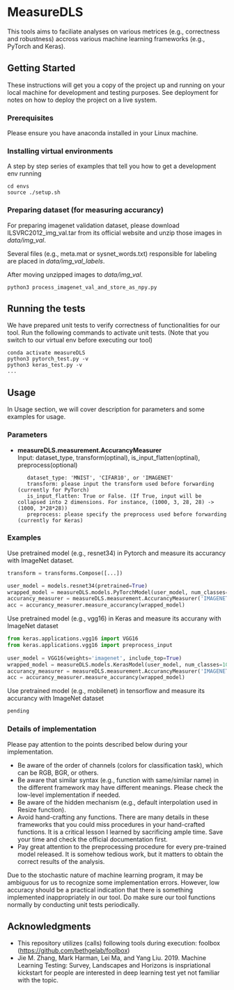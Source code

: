 # MeasureDLS

This tools aims to faciliate analyses on various metrices (e.g., correctness and robustness) accross various machine learning frameworks (e.g., PyTorch and Keras).

## Getting Started

These instructions will get you a copy of the project up and running on your local machine for development and testing purposes. See deployment for notes on how to deploy the project on a live system.

### Prerequisites

Please ensure you have anaconda installed in your Linux machine. 

### Installing virtual environments 

A step by step series of examples that tell you how to get a development env running

```
cd envs 
source ./setup.sh
```

### Preparing dataset (for measuring accurancy)

For preparing imagenet validation dataset, please download ILSVRC2012_img_val.tar from its official website and unzip those images in _data/img_val_. 

Several files (e.g., meta.mat or sysnet_words.txt) responsible for labeling are placed in _data/img_val_labels_. 

After moving unzipped images to _data/img_val_. 

```
python3 process_imagenet_val_and_store_as_npy.py
```

## Running the tests

We have prepared unit tests to verify correctness of functionalities for our tool. Run the following commands to activate unit tests. (Note that you switch to our virtual env before executing our tool)

```
conda activate measureDLS
python3 pytorch_test.py -v
python3 keras_test.py -v 
...
```

## Usage 

In Usage section, we will cover description for parameters and some examples for usage. 

### Parameters 

-  <b>measureDLS.measurement.AccurancyMeasurer</b>  
   Input: dataset_type, transform(optinal), is_input_flatten(optinal), preprocess(optional)
          
          dataset_type: 'MNIST', 'CIFAR10', or 'IMAGENET'
          transform: please input the transform used before forwarding (currently for PyTorch) 
          is_input_flatten: True or False. (If True, input will be collapsed into 2 dimensions. For instance, (1000, 3, 28, 28) -> (1000, 3*28*28))
          preprocess: please specify the preprocess used before forwarding (currently for Keras)

### Examples 

Use pretrained model (e.g., resnet34) in Pytorch and measure its accurancy with ImageNet dataset. 

``` python 
transform = transforms.Compose([...])

user_model = models.resnet34(pretrained=True)
wrapped_model = measureDLS.models.PyTorchModel(user_model, num_classes=1000)
accurancy_measurer = measureDLS.measurement.AccurancyMeasurer('IMAGENET', transform, is_input_flatten=False)
acc = accurancy_measurer.measure_accurancy(wrapped_model)
```

Use pretrained model (e.g., vgg16) in Keras and measure its accurany with ImageNet dataset
``` python 
from keras.applications.vgg16 import VGG16
from keras.applications.vgg16 import preprocess_input
        
user_model = VGG16(weights='imagenet', include_top=True)
wrapped_model = measureDLS.models.KerasModel(user_model, num_classes=1000)
accurancy_measurer = measureDLS.measurement.AccurancyMeasurer('IMAGENET', is_input_flatten=False, preprocess=preprocess_input)
acc = accurancy_measurer.measure_accurancy(wrapped_model)
```

Use pretrained model (e.g., mobilenet) in tensorflow and measure its accurancy with ImageNet dataset
``` python 
pending
```

### Details of implementation 

Please pay attention to the points described below during your implementation. 

- Be aware of the order of channels (colors for classification task), which can be RGB, BGR, or others. 
- Be aware that similar syntax (e.g., function with same/similar name) in the different framework may have different meanings. Please check the low-level implementation if needed. 
- Be aware of the hidden mechanism (e.g., default interpolation used in Resize function).
- Avoid hand-crafting any functions. There are many details in these frameworks that you could miss procedures in your hand-crafted functions. It is a critical lesson I learned by sacrificing ample time. Save your time and check the official documentation first. 
- Pay great attention to the preprocessing procedure for every pre-trained model released. It is somehow tedious work, but it matters to obtain the correct results of the analysis. 

Due to the stochastic nature of machine learning program, it may be ambiguous for us to recognize some implementation errors. However, low accuracy should be a practical indication that there is something implemented inappropriately in our tool. Do make sure our tool functions normally by conducting unit tests periodically. 

## Acknowledgments

* This repository utilizes (calls) following tools during execution: foolbox (https://github.com/bethgelab/foolbox)
* Jie M. Zhang, Mark Harman, Lei Ma, and Yang Liu. 2019. Machine Learning Testing: Survey, Landscapes and Horizons is inspriational kickstart for people are interested in deep learning test yet not familiar with the topic. 
